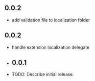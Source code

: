 ## 0.0.2
* add validation file to localization folder
## 0.0.2
* handle extension localization delegate

* ## 0.0.1
* TODO: Describe initial release.
